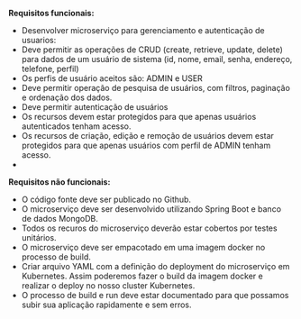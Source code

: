 **Requisitos funcionais:** 

- Desenvolver microserviço para     gerenciamento e autenticação de usuarios: 
- Deve permitir as operações de     CRUD (create, retrieve, update, delete) para dados de um usuário de     sistema (id, nome, email, senha, endereço, telefone, perfil) 
- Os perfis de usuário aceitos     são: ADMIN e USER 
- Deve permitir operação de     pesquisa de usuários, com filtros, paginação e ordenação dos dados. 
- Deve permitir autenticação de     usuários 
- Os recursos devem estar     protegidos para que apenas usuários autenticados tenham acesso. 
- Os recursos de criação, edição e     remoção de usuários devem estar protegidos para que apenas usuários com     perfil de ADMIN tenham acesso.
-  

**Requisitos não funcionais:** 

- O código fonte deve ser     publicado no Github. 
- O microserviço deve ser     desenvolvido utilizando Spring Boot e banco de dados MongoDB. 
- Todos os recuros do microserviço     deverão estar cobertos por testes unitários. 
- O microserviço deve ser     empacotado em uma imagem docker no processo de build. 
- Criar arquivo YAML com a     definição do deployment do microserviço em Kubernetes. Assim poderemos     fazer o build da imagem docker e realizar o deploy no nosso cluster     Kubernetes. 
- O processo de build e run deve     estar documentado para que possamos subir sua aplicação rapidamente e sem     erros. 